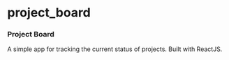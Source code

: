 # project_board
###  Project Board
A simple app for tracking the current status of projects. Built with ReactJS.
